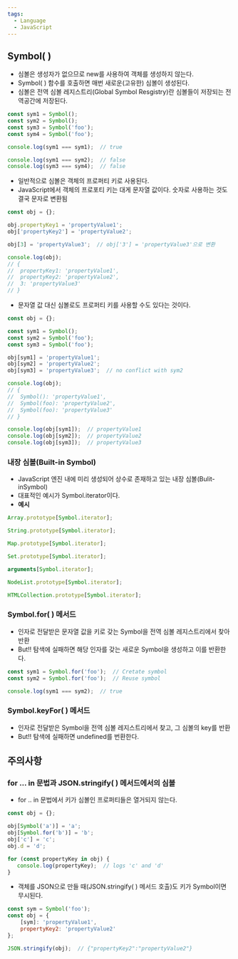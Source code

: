 ```yaml
---
tags:
  - Language
  - JavaScript
---
```

## Symbol( )
- 심볼은 생성자가 없으므로 new를 사용하여 객체를 생성하지 않는다.
- Symbol( ) 함수를 호출하면 매번 새로운(고유한) 심볼이 생성된다.
- 심볼은 전역 심볼 레지스트리(Global Symbol Resgistry)란 심볼들이 저장되는 전역공간에 저장된다.

```jsx
const sym1 = Symbol();
const sym2 = Symbol();
const sym3 = Symbol('foo');
const sym4 = Symbol('foo');

console.log(sym1 === sym1);  // true

console.log(sym1 === sym2);  // false
console.log(sym3 === sym4);  // false
```

- 일반적으로 심볼은 객체의 프로퍼티 키로 사용된다.
- JavaScript에서 객체의 프로포티 키는 대게 문자열 값이다. 숫자로 사용하는 것도 결국 문자로 변환됨

```jsx
const obj = {};

obj.propertyKey1 = 'propertyValue1';
obj['propertyKey2'] = 'propertyValue2';

obj[3] = 'propertyValue3';  // obj['3'] = 'propertyValue3'으로 변환

console.log(obj);
// {
//  propertyKey1: 'propertyValue1', 
//  propertyKey2: 'propertyValue2',
//  3: 'propertyValue3'
// }
```

- 문자열 값 대신 심볼로도 프로퍼티 키를 사용할 수도 있다는 것이다.

```jsx
const obj = {};

const sym1 = Symbol();
const sym2 = Symbol('foo');
const sym3 = Symbol('foo');

obj[sym1] = 'propertyValue1';
obj[sym2] = 'propertyValue2';
obj[sym3] = 'propertyValue3';  // no conflict with sym2

console.log(obj);  
// {
//  Symbol(): 'propertyValue1',
//  Symbol(foo): 'propertyValue2',
//  Symbol(foo): 'propertyValue3'
// }

console.log(obj[sym1]);  // propertyValue1
console.log(obj[sym2]);  // propertyValue2
console.log(obj[sym3]);  // propertyValue3
```

### 내장 심볼(Built-in Symbol)
- JavaScript 엔진 내에 미리 생성되어 상수로 존재하고 있는 내장 심볼(Bulit-inSymbol)
- 대표적인 예시가 Symbol.iterator이다.
- **예시**

```jsx
Array.prototype[Symbol.iterator];

String.prototype[Symbol.iterator];

Map.prototype[Symbol.iterator];

Set.prototype[Symbol.iterator];

arguments[Symbol.iterator];

NodeList.prototype[Symbol.iterator];

HTMLCollection.prototype[Symbol.iterator];
```

### Symbol.for( ) 메서드
- 인자로 전달받은 문자열 값을 키로 갖는 Symbol을 전역 심볼 레지스트리에서 찾아 반환
- But!! 탐색에 실패하면 해당 인자를 갖는 새로운 Symbol을 생성하고 이를 반환한다.

```jsx
const sym1 = Symbol.for('foo');  // Cretate symbol
const sym2 = Symbol.for('foo');  // Reuse symbol

console.log(sym1 === sym2);  // true
```

### Symbol.keyFor( ) 메서드
- 인자로 전달받은 Symbol을 전역 심볼 레지스트리에서 찾고, 그 심볼의 key를 반환
- But!! 탐색에 실패하면 undefined를 번환한다.

## 주의사항
### for … in 문법과 JSON.stringify( ) 메서드에서의 심볼
- for .. in 문법에서 키가 심볼인 프로퍼티들은 열거되지 않는다.

```jsx
const obj = {};

obj[Symbol('a')] = 'a';
obj[Symbol.for('b')] = 'b';
obj['c'] = 'c';
obj.d = 'd';

for (const propertyKey in obj) {
   console.log(propertyKey);  // logs 'c' and 'd'
}
```

- 객체를 JSON으로 만들 때(JSON.stringify( ) 메서드 호출)도 키가 Symbol이면 무시된다.

```jsx
const sym = Symbol('foo');
const obj = {
    [sym]: 'propertyValue1',
    propertyKey2: 'propertyValue2'
};

JSON.stringify(obj);  // {"propertyKey2":"propertyValue2"}
```